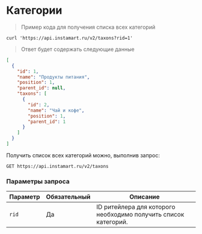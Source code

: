 # Категории

> Пример кода для получения списка всех категорий

```shell
curl 'https://api.instamart.ru/v2/taxons?rid=1'
```
> Ответ будет содержать следующие данные

```json
[
  {
    "id": 1,
    "name": "Продукты питания",
    "position": 1,
    "parent_id": null,
    "taxons": [
      {
        "id": 2,
        "name": "Чай и кофе",
        "position": 1,
        "parent_id": 1
      }
    ]
  }
]
```
Получить список всех категорий можно, выполнив запрос:

`GET https://api.instamart.ru/v2/taxons`

### Параметры запроса

Параметр | Обязательный | Описание
--------- | ------- | -----------
`rid` | Да | ID ритейлера для которого необходимо получить список категорий.
